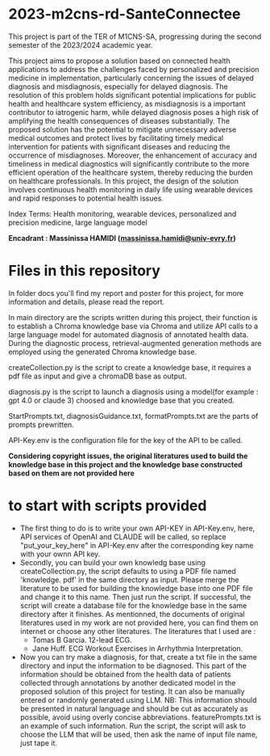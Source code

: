 # 2023-m2cns-rd-SanteConnectee

This project is part of the TER of M1CNS-SA, progressing during the second semester of the 2023/2024 academic year. 

This project aims to propose a solution based on connected health applications to address the challenges faced by personalized and precision medicine in implementation, particularly concerning the issues of delayed diagnosis and misdiagnosis, especially for delayed diagnosis. The resolution of this problem holds significant potential implications for public health and healthcare system efficiency, as misdiagnosis is a important contributor to iatrogenic harm, while delayed diagnosis poses a high risk of amplifying the health consequences of diseases substantially. The proposed solution has the potential to mitigate unnecessary adverse medical outcomes and protect lives by facilitating timely medical intervention for patients with significant diseases and reducing the occurrence of misdiagnoses. Moreover, the enhancement of accuracy and timeliness in medical diagnostics will significantly contribute to the more efficient operation of the healthcare system, thereby reducing the burden on healthcare professionals. In this project, the design of the solution involves continuous health monitoring in daily life using wearable devices and rapid responses to potential health issues.

Index Terms: Health monitoring, wearable devices, personalized and precision medicine, large language model

<b> Encadrant : Massinissa HAMIDI (massinissa.hamidi@univ-evry.fr) </b>

# Files in this repository

In folder docs you'll find my report and poster for this project, for more information and details, please read the report.

In main directory are the scripts written during this project, their function is to establish a Chroma knowledge base via Chroma and utilize API calls to a large language model for automated diagnosis of annotated health data. During the diagnostic process, retrieval-augmented generation methods are employed using the generated Chroma knowledge base. 

createCollection.py is the script to create a knowledge base, it requires a pdf file as input and give a chromaDB base as output.

diagnosis.py is the script to launch a diagnosis using a model(for example : gpt 4.0 or claude 3) choosed and knowledge base that you created.

StartPrompts.txt, diagnosisGuidance.txt, formatPrompts.txt are the parts of prompts prewritten.

API-Key.env is the configuration file for the key of the API to be called.

<b> Considering copyright issues, the original literatures used to build the knowledge base in this project and the knowledge base constructed based on them are not provided here </b>

# to start with scripts provided

<ul>
   <li> The first thing to do is to write your own API-KEY in API-Key.env, here, API services of OpenAI and CLAUDE will be called, so replace "put_your_key_here" in API-Key.env after the corresponding key name with your ownn API key.
   <li> Secondly, you can build your own knowledg base using createCollection.py, the script defaults to using a PDF file named 'knowledge. pdf' in the same directory as input. Please merge the literature to be used for building the knowledge base into one PDF file and change it to this name. Then just run the script.
     If successful, the script will create a database file for the knowledge base in the same directory after it finishes.
     As mentionned, the documents of original literatures used in my work are not provided here, you can find them on internet or choose any other literatures. The literatures that I used are :
   <ul>
     <li> Tomas B Garcia. 12-lead ECG.
     <li> Jane Huff. ECG Workout Exercises in Arrhythmia Interpretation.
  </ul>
  <li> Now you can try make a diagnosis, for that, create a txt file in the same directory and input the information to be diagnosed. This part of the information should be obtained from the health data of patients collected through annotations by another dedicated model in the proposed solution of this project for testing. It can also be manually entered or randomly generated using LLM. NB: This information should be presented in natural language and should be cut as accurately as possible, avoid using overly concise abbreviations. featurePrompts.txt is an example of such information. 
    Run the script, the script will ask to choose the LLM that will be used, then ask the name of input file name, just tape it.
</ul>
